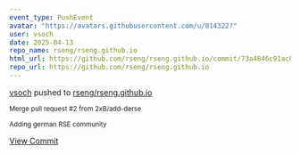 ```yaml
---
event_type: PushEvent
avatar: "https://avatars.githubusercontent.com/u/814322?"
user: vsoch
date: 2025-04-13
repo_name: rseng/rseng.github.io
html_url: https://github.com/rseng/rseng.github.io/commit/73a4846c91ac8a08beec65ff72a93725f7480a04
repo_url: https://github.com/rseng/rseng.github.io
---
```


<a href='https://github.com/vsoch' target='_blank'>vsoch</a> pushed to <a href='https://github.com/rseng/rseng.github.io' target='_blank'>rseng/rseng.github.io</a>

<small>Merge pull request #2 from 2xB/add-derse

Adding german RSE community</small>

<a href='https://github.com/rseng/rseng.github.io/commit/73a4846c91ac8a08beec65ff72a93725f7480a04' target='_blank'>View Commit</a>